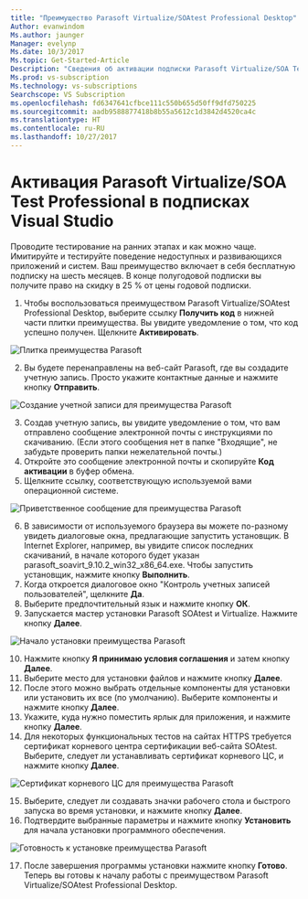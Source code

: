 ```yaml
---
title: "Преимущество Parasoft Virtualize/SOAtest Professional Desktop"
Author: evanwindom
Ms.author: jaunger
Manager: evelynp
Ms.date: 10/3/2017
Ms.topic: Get-Started-Article
Description: "Сведения об активации подписки Parasoft Virtualize/SOA Test Professional, входящей в вашу подписку Visual Studio."
Ms.prod: vs-subscription
Ms.technology: vs-subscriptions
Searchscope: VS Subscription
ms.openlocfilehash: fd6347641cfbce111c550b655d50ff9dfd750225
ms.sourcegitcommit: aadb9588877418b8b55a5612c1d3842d4520ca4c
ms.translationtype: HT
ms.contentlocale: ru-RU
ms.lasthandoff: 10/27/2017
---
```

# <a name="activating--parasoft-virtualizesoatest-professional-desktop-in-visual-studio-subscriptions"></a>Активация Parasoft Virtualize/SOA Test Professional в подписках Visual Studio

Проводите тестирование на ранних этапах и как можно чаще.  Имитируйте и тестируйте поведение недоступных и развивающихся приложений и систем.  Ваш преимущество включает в себя бесплатную подписку на шесть месяцев.  В конце полугодовой подписки вы получите право на скидку в 25 % от цены годовой подписки.  

1.  Чтобы воспользоваться преимуществом Parasoft Virtualize/SOAtest Professional Desktop, выберите ссылку **Получить код** в нижней части плитки преимущества.   Вы увидите уведомление о том, что код успешно получен.  Щелкните **Активировать**.

![Плитка преимущества Parasoft](_img\vs-parasoft\vs-parasoft-tile.png)

2.  Вы будете перенаправлены на веб-сайт Parasoft, где вы создадите учетную запись.  Просто укажите контактные данные и нажмите кнопку **Отправить**. 

![Создание учетной записи для преимущества Parasoft](_img\vs-parasoft\vs-parasoft-account-cropped.png)

3.  Создав учетную запись, вы увидите уведомление о том, что вам отправлено сообщение электронной почты с инструкциями по скачиванию.  (Если этого сообщения нет в папке "Входящие", не забудьте проверить папки нежелательной почты.)
4.  Откройте это сообщение электронной почты и скопируйте **Код активации** в буфер обмена. 
5.  Щелкните ссылку, соответствующую используемой вами операционной системе.  

![Приветственное сообщение для преимущества Parasoft](_img\vs-parasoft\vs-parasoft-email.png)

6.  В зависимости от используемого браузера вы можете по-разному увидеть диалоговые окна, предлагающие запустить установщик.  В Internet Explorer, например, вы увидите список последних скачиваний, в начале которого будет указан parasoft_soavirt_9.10.2_win32_x86_64.exe. Чтобы запустить установщик, нажмите кнопку **Выполнить**. 
7.  Когда откроется диалоговое окно "Контроль учетных записей пользователей", щелкните **Да**.
8.  Выберите предпочтительный язык и нажмите кнопку **ОК**.
9.  Запускается мастер установки Parasoft SOAtest и Virtualize.  Нажмите кнопку **Далее**.

![Начало установки преимущества Parasoft](_img\vs-parasoft\vs-parasoft-start-install.png)

10. Нажмите кнопку **Я принимаю условия соглашения** и затем кнопку **Далее**. 
11. Выберите место для установки файлов и нажмите кнопку **Далее**. 
12. После этого можно выбрать отдельные компоненты для установки или установить их все (по умолчанию).  Выберите компоненты и нажмите кнопку **Далее**.  
13. Укажите, куда нужно поместить ярлык для приложения, и нажмите кнопку **Далее**. 
14. Для некоторых функциональных тестов на сайтах HTTPS требуется сертификат корневого центра сертификации веб-сайта SOAtest.  Выберите, следует ли устанавливать сертификат корневого ЦС, и нажмите кнопку **Далее**.  

![Сертификат корневого ЦС для преимущества Parasoft](_img\vs-parasoft\vs-parasoft-install-root-ca.png)

15. Выберите, следует ли создавать значки рабочего стола и быстрого запуска во время установки, и нажмите кнопку **Далее**. 
16. Подтвердите выбранные параметры и нажмите кнопку **Установить** для начала установки программного обеспечения. 

 ![Готовность к установке преимущества Parasoft](_img\vs-parasoft\vs-parasoft-ready-to-install.png)

17. После завершения программы установки нажмите кнопку **Готово**. Теперь вы готовы к началу работы с преимуществом Parasoft Virtualize/SOAtest Professional Desktop.
